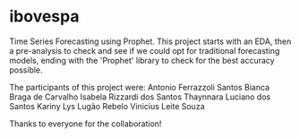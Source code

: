 # ibovespa
Time Series Forecasting using Prophet.
This project starts with an EDA, then a pre-analysis to check and see if we could opt for traditional forecasting models, ending with the 'Prophet' library to check for the best accuracy possible.

The participants of this project were:
Antonio Ferrazzoli Santos
Bianca Braga de Carvalho
Isabela Rizzardi dos Santos
Thaynnara Luciano dos Santos
Kariny Lys Lugão Rebelo
Vinicius Leite Souza

Thanks to everyone for the collaboration! 
